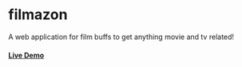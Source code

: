 # filmazon
A web application for film buffs to get anything movie and tv related!

#### [Live Demo](https://filmazon-tn.netlify.app/)
